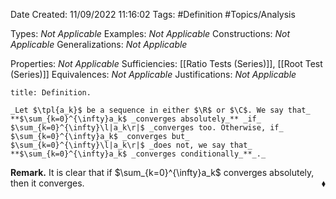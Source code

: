 <div class="topSpace"></div>

Date Created: 11/09/2022 11:16:02
Tags: #Definition #Topics/Analysis

Types: _Not Applicable_
Examples: _Not Applicable_
Constructions: _Not Applicable_
Generalizations: _Not Applicable_

Properties: _Not Applicable_
Sufficiencies: [[Ratio Tests (Series)]], [[Root Test (Series)]]
Equivalences: _Not Applicable_
Justifications: _Not Applicable_

``` ad-Definition
title: Definition.

_Let $\tpl{a_k}$ be a sequence in either $\R$ or $\C$. We say that_ **$\sum_{k=0}^{\infty}a_k$ _converges absolutely_** _if_ $\sum_{k=0}^{\infty}\l|a_k\r|$ _converges too. Otherwise, if_ $\sum_{k=0}^{\infty}a_k$ _converges but_ $\sum_{k=0}^{\infty}\l|a_k\r|$ _does not, we say that_ **$\sum_{k=0}^{\infty}a_k$ _converges conditionally_**_._

```

**Remark.** It is clear that if $\sum_{k=0}^{\infty}a_k$ converges absolutely, then it converges.<span style="float:right;">$\blacklozenge$</span>
